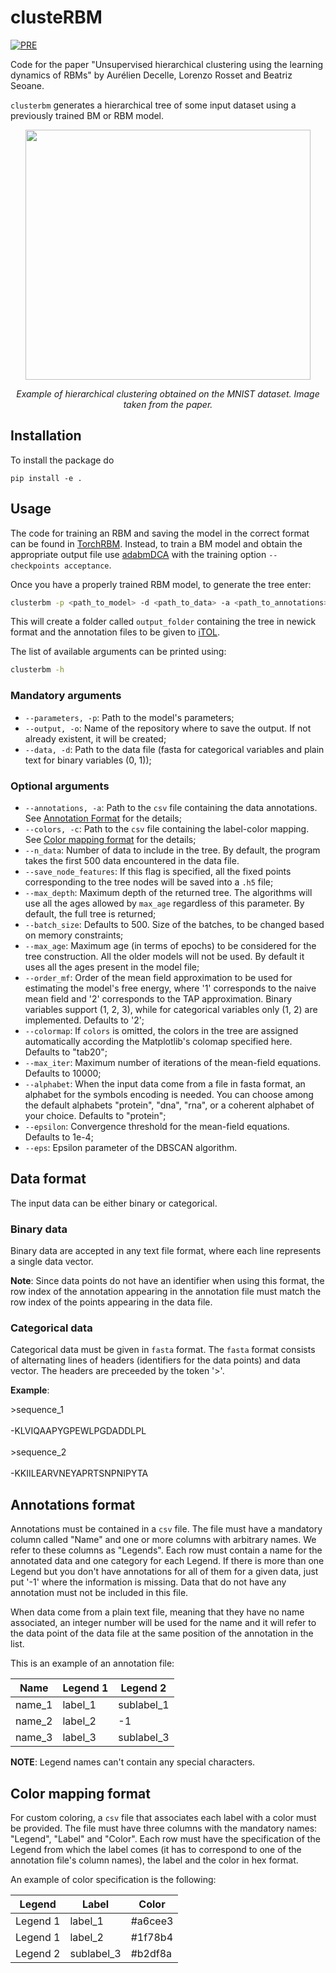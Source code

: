 # clusteRBM
[![PRE](https://img.shields.io/badge/PhysRevE-108,014110-red.svg)](https://scholar.google.com/citations?view_op=view_citation&hl=it&user=__OKD-kAAAAJ&sortby=pubdate&citation_for_view=__OKD-kAAAAJ:EPG8bYD4jVwC)

Code for the paper "Unsupervised hierarchical clustering using the learning dynamics of RBMs" by Aurélien Decelle, Lorenzo Rosset and Beatriz Seoane.

`clusterbm` generates a hierarchical tree of some input dataset using a previously trained BM or RBM model.

<p align="center">
<image src="/images/tree-MNIST.png" width=456 height=400/>
<p align="center">
<em>Example of hierarchical clustering obtained on the MNIST dataset. Image taken from the paper.</em>
</p>
</p>

## Installation

To install the package do
```
pip install -e .
```

## Usage

The code for training an RBM and saving the model in the correct format can be found in [TorchRBM](https://github.com/AurelienDecelle/TorchRBM.git). Instead, to train a BM model and obtain the appropriate output file use [adabmDCA](https://github.com/spqb/adabmDCApy.git) with the training option `--checkpoints acceptance`.

Once you have a properly trained RBM model, to generate the tree enter:
```bash
clusterbm -p <path_to_model> -d <path_to_data> -a <path_to_annotations> -o <output_folder>
```
This will create a folder called `output_folder` containing the tree in newick format and the annotation files to be given to [iTOL](https://itol.embl.de/).

The list of available arguments can be printed using:
```bash
clusterbm -h
```

### Mandatory arguments

- `--parameters, -p`: Path to the model's parameters;
- `--output, -o`: Name of the repository where to save the output. If not already existent, it will be created;
- `--data, -d`: Path to the data file (fasta for categorical variables and plain text for binary variables (0, 1));

### Optional arguments

- `--annotations, -a`: Path to the `csv` file containing the data annotations. See [Annotation Format](#annotations-format) for the details;
- `--colors, -c`: Path to the `csv` file containing the label-color mapping. See [Color mapping format](#color-mapping-format) for the details;
- `--n_data`: Number of data to include in the tree. By default, the program takes the first 500 data encountered in the data file.
- `--save_node_features`: If this flag is specified, all the fixed points corresponding to the tree nodes will be saved into a `.h5` file;
- `--max_depth`: Maximum depth of the returned tree. The algorithms will use all the ages allowed by `max_age` regardless of this parameter. By default, the full tree is returned;
- `--batch_size`: Defaults to 500. Size of the batches, to be changed based on memory constraints;
- `--max_age`: Maximum age (in terms of epochs) to be considered for the tree construction. All the older models will not be used. By default it uses all the ages present in the model file;
- `--order_mf`: Order of the mean field approximation to be used for estimating the model's free energy, where '1' corresponds to the naive mean field and '2' corresponds to the TAP approximation. Binary variables support (1, 2, 3), while for categorical variables only (1, 2) are implemented. Defaults to '2';
- `--colormap`: If `colors` is omitted, the colors in the tree are assigned automatically according the Matplotlib's colomap specified here. Defaults to "tab20";
- `--max_iter`: Maximum number of iterations of the mean-field equations. Defaults to 10000;
- `--alphabet`: When the input data come from a file in fasta format, an alphabet for the symbols encoding is needed. You can choose among the default alphabets "protein", "dna", "rna", or a coherent alphabet of your choice. Defaults to "protein";
- `--epsilon`: Convergence threshold for the mean-field equations. Defaults to 1e-4;
- `--eps`: Epsilon parameter of the DBSCAN algorithm.

## Data format
The input data can be either binary or categorical.

### Binary data
Binary data are accepted in any text file format, where each line represents a single data vector.

**Note**: Since data points do not have an identifier when using this format, the row index of the annotation appearing in the annotation file must match the row index of the points appearing in the data file.

### Categorical data
Categorical data must be given in `fasta` format. The `fasta` format consists of alternating lines of headers (identifiers for the data points) and data vector. The headers are preceeded by the token '>'.

**Example**:

\>sequence_1 <br />  
-KLVIQAAPYGPEWLPGDADDLPL<br />  
\>sequence_2 <br />  
-KKIILEARVNEYAPRTSNPNIPYTA

## Annotations format
Annotations must be contained in a `csv` file. The file must have a mandatory column called "Name" and one or more columns with arbitrary names. We refer to these columns as "Legends". Each row must contain a name for the annotated data and one category for each Legend. If there is more than one Legend but you don't have annotations for all of them for a given data, just put '-1' where the information is missing. Data that do not have any annotation must not be included in this file.

When data come from a plain text file, meaning that they have no name associated, an integer number will be used for the name and it will refer to the data point of the data file at the same position of the annotation in the list.

This is an example of an annotation file:

| Name | Legend 1 | Legend 2 |
|------|----------|----------|
|name_1| label_1  | sublabel_1 |
|name_2| label_2  | -1         |
|name_3| label_3  | sublabel_3 |

**NOTE**: Legend names can't contain any special characters.

## Color mapping format
For custom coloring, a `csv` file that associates each label with a color must be provided. The file must have three columns with the mandatory names: "Legend", "Label" and "Color". Each row must have the specification of the Legend from which the label comes (it has to correspond to one of the annotation file's column names), the label and the color in hex format.

An example of color specification is the following:

| Legend | Label | Color |
|------|----------|----------|
|Legend 1| label_1  | #a6cee3 |
|Legend 1| label_2  | #1f78b4 |
|Legend 2| sublabel_3  | #b2df8a |
